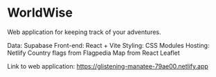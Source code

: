 # WorldWise

Web application for keeping track of your adventures.

Data: Supabase
Front-end: React + Vite
Styling: CSS Modules
Hosting: Netlify
Country flags from Flagpedia
Map from React Leaflet

Link to web application: https://glistening-manatee-79ae00.netlify.app
